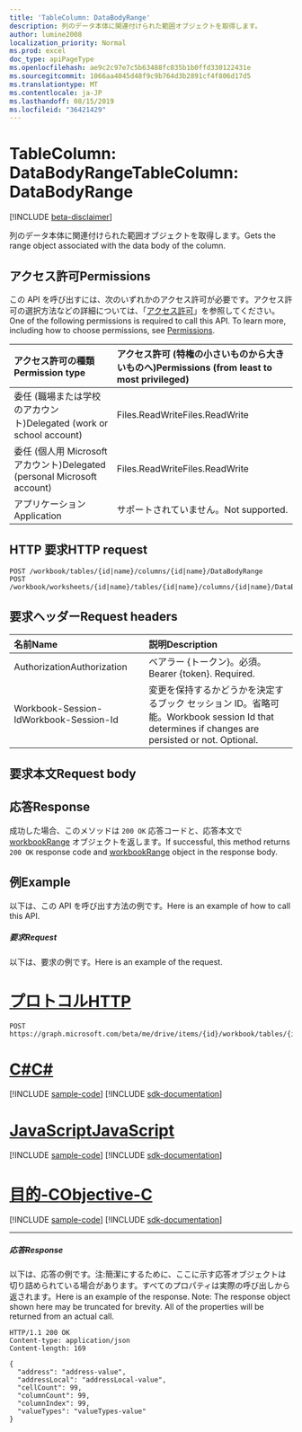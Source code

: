 ```yaml
---
title: 'TableColumn: DataBodyRange'
description: 列のデータ本体に関連付けられた範囲オブジェクトを取得します。
author: lumine2008
localization_priority: Normal
ms.prod: excel
doc_type: apiPageType
ms.openlocfilehash: ae9c2c97e7c5b63488fc035b1b0ffd330122431e
ms.sourcegitcommit: 1066aa4045d48f9c9b764d3b2891cf4f806d17d5
ms.translationtype: MT
ms.contentlocale: ja-JP
ms.lasthandoff: 08/15/2019
ms.locfileid: "36421429"
---
```

# <a name="tablecolumn-databodyrange"></a><span data-ttu-id="b632e-103">TableColumn: DataBodyRange</span><span class="sxs-lookup"><span data-stu-id="b632e-103">TableColumn: DataBodyRange</span></span>

[!INCLUDE [beta-disclaimer](../../includes/beta-disclaimer.md)]

<span data-ttu-id="b632e-104">列のデータ本体に関連付けられた範囲オブジェクトを取得します。</span><span class="sxs-lookup"><span data-stu-id="b632e-104">Gets the range object associated with the data body of the column.</span></span>
## <a name="permissions"></a><span data-ttu-id="b632e-105">アクセス許可</span><span class="sxs-lookup"><span data-stu-id="b632e-105">Permissions</span></span>
<span data-ttu-id="b632e-p101">この API を呼び出すには、次のいずれかのアクセス許可が必要です。アクセス許可の選択方法などの詳細については、「[アクセス許可](/graph/permissions-reference)」を参照してください。</span><span class="sxs-lookup"><span data-stu-id="b632e-p101">One of the following permissions is required to call this API. To learn more, including how to choose permissions, see [Permissions](/graph/permissions-reference).</span></span>

|<span data-ttu-id="b632e-108">アクセス許可の種類</span><span class="sxs-lookup"><span data-stu-id="b632e-108">Permission type</span></span>      | <span data-ttu-id="b632e-109">アクセス許可 (特権の小さいものから大きいものへ)</span><span class="sxs-lookup"><span data-stu-id="b632e-109">Permissions (from least to most privileged)</span></span>              |
|:--------------------|:---------------------------------------------------------|
|<span data-ttu-id="b632e-110">委任 (職場または学校のアカウント)</span><span class="sxs-lookup"><span data-stu-id="b632e-110">Delegated (work or school account)</span></span> | <span data-ttu-id="b632e-111">Files.ReadWrite</span><span class="sxs-lookup"><span data-stu-id="b632e-111">Files.ReadWrite</span></span>    |
|<span data-ttu-id="b632e-112">委任 (個人用 Microsoft アカウント)</span><span class="sxs-lookup"><span data-stu-id="b632e-112">Delegated (personal Microsoft account)</span></span> | <span data-ttu-id="b632e-113">Files.ReadWrite</span><span class="sxs-lookup"><span data-stu-id="b632e-113">Files.ReadWrite</span></span>    |
|<span data-ttu-id="b632e-114">アプリケーション</span><span class="sxs-lookup"><span data-stu-id="b632e-114">Application</span></span> | <span data-ttu-id="b632e-115">サポートされていません。</span><span class="sxs-lookup"><span data-stu-id="b632e-115">Not supported.</span></span> |

## <a name="http-request"></a><span data-ttu-id="b632e-116">HTTP 要求</span><span class="sxs-lookup"><span data-stu-id="b632e-116">HTTP request</span></span>
<!-- { "blockType": "ignored" } -->
```http
POST /workbook/tables/{id|name}/columns/{id|name}/DataBodyRange
POST /workbook/worksheets/{id|name}/tables/{id|name}/columns/{id|name}/DataBodyRange

```
## <a name="request-headers"></a><span data-ttu-id="b632e-117">要求ヘッダー</span><span class="sxs-lookup"><span data-stu-id="b632e-117">Request headers</span></span>
| <span data-ttu-id="b632e-118">名前</span><span class="sxs-lookup"><span data-stu-id="b632e-118">Name</span></span>       | <span data-ttu-id="b632e-119">説明</span><span class="sxs-lookup"><span data-stu-id="b632e-119">Description</span></span>|
|:---------------|:----------|
| <span data-ttu-id="b632e-120">Authorization</span><span class="sxs-lookup"><span data-stu-id="b632e-120">Authorization</span></span>  | <span data-ttu-id="b632e-p102">ベアラー {トークン}。必須。</span><span class="sxs-lookup"><span data-stu-id="b632e-p102">Bearer {token}. Required.</span></span> |
| <span data-ttu-id="b632e-123">Workbook-Session-Id</span><span class="sxs-lookup"><span data-stu-id="b632e-123">Workbook-Session-Id</span></span>  | <span data-ttu-id="b632e-p103">変更を保持するかどうかを決定するブック セッション ID。省略可能。</span><span class="sxs-lookup"><span data-stu-id="b632e-p103">Workbook session Id that determines if changes are persisted or not. Optional.</span></span>|

## <a name="request-body"></a><span data-ttu-id="b632e-126">要求本文</span><span class="sxs-lookup"><span data-stu-id="b632e-126">Request body</span></span>

## <a name="response"></a><span data-ttu-id="b632e-127">応答</span><span class="sxs-lookup"><span data-stu-id="b632e-127">Response</span></span>

<span data-ttu-id="b632e-128">成功した場合、このメソッドは `200 OK` 応答コードと、応答本文で [workbookRange](../resources/workbookrange.md) オブジェクトを返します。</span><span class="sxs-lookup"><span data-stu-id="b632e-128">If successful, this method returns `200 OK` response code and [workbookRange](../resources/workbookrange.md) object in the response body.</span></span>

## <a name="example"></a><span data-ttu-id="b632e-129">例</span><span class="sxs-lookup"><span data-stu-id="b632e-129">Example</span></span>
<span data-ttu-id="b632e-130">以下は、この API を呼び出す方法の例です。</span><span class="sxs-lookup"><span data-stu-id="b632e-130">Here is an example of how to call this API.</span></span>
##### <a name="request"></a><span data-ttu-id="b632e-131">要求</span><span class="sxs-lookup"><span data-stu-id="b632e-131">Request</span></span>
<span data-ttu-id="b632e-132">以下は、要求の例です。</span><span class="sxs-lookup"><span data-stu-id="b632e-132">Here is an example of the request.</span></span>

# <a name="httptabhttp"></a>[<span data-ttu-id="b632e-133">プロトコル</span><span class="sxs-lookup"><span data-stu-id="b632e-133">HTTP</span></span>](#tab/http)
<!-- {
  "blockType": "request",
  "name": "tablecolumn_databodyrange"
}-->
```http
POST https://graph.microsoft.com/beta/me/drive/items/{id}/workbook/tables/{id|name}/columns/{id|name}/DataBodyRange
```
# <a name="ctabcsharp"></a>[<span data-ttu-id="b632e-134">C#</span><span class="sxs-lookup"><span data-stu-id="b632e-134">C#</span></span>](#tab/csharp)
[!INCLUDE [sample-code](../includes/snippets/csharp/tablecolumn-databodyrange-csharp-snippets.md)]
[!INCLUDE [sdk-documentation](../includes/snippets/snippets-sdk-documentation-link.md)]

# <a name="javascripttabjavascript"></a>[<span data-ttu-id="b632e-135">JavaScript</span><span class="sxs-lookup"><span data-stu-id="b632e-135">JavaScript</span></span>](#tab/javascript)
[!INCLUDE [sample-code](../includes/snippets/javascript/tablecolumn-databodyrange-javascript-snippets.md)]
[!INCLUDE [sdk-documentation](../includes/snippets/snippets-sdk-documentation-link.md)]

# <a name="objective-ctabobjc"></a>[<span data-ttu-id="b632e-136">目的-C</span><span class="sxs-lookup"><span data-stu-id="b632e-136">Objective-C</span></span>](#tab/objc)
[!INCLUDE [sample-code](../includes/snippets/objc/tablecolumn-databodyrange-objc-snippets.md)]
[!INCLUDE [sdk-documentation](../includes/snippets/snippets-sdk-documentation-link.md)]

---


##### <a name="response"></a><span data-ttu-id="b632e-137">応答</span><span class="sxs-lookup"><span data-stu-id="b632e-137">Response</span></span>
<span data-ttu-id="b632e-p104">以下は、応答の例です。注:簡潔にするために、ここに示す応答オブジェクトは切り詰められている場合があります。すべてのプロパティは実際の呼び出しから返されます。</span><span class="sxs-lookup"><span data-stu-id="b632e-p104">Here is an example of the response. Note: The response object shown here may be truncated for brevity. All of the properties will be returned from an actual call.</span></span>
<!-- {
  "blockType": "response",
  "truncated": true,
  "@odata.type": "microsoft.graph.workbookRange"
} -->
```http
HTTP/1.1 200 OK
Content-type: application/json
Content-length: 169

{
  "address": "address-value",
  "addressLocal": "addressLocal-value",
  "cellCount": 99,
  "columnCount": 99,
  "columnIndex": 99,
  "valueTypes": "valueTypes-value"
}
```

<!-- uuid: 8fcb5dbc-d5aa-4681-8e31-b001d5168d79
2015-10-25 14:57:30 UTC -->
<!--
{
  "type": "#page.annotation",
  "description": "TableColumn: DataBodyRange",
  "keywords": "",
  "section": "documentation",
  "tocPath": "",
  "suppressions": [
  ]
}
-->
